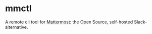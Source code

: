 # mmctl

A remote cli tool for
[Mattermost](https://github.com/mattermost/mattermost-server): the
Open Source, self-hosted Slack-alternative.
